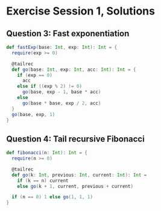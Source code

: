 # Exercise Session 1, Solutions

## Question 3: Fast exponentiation

```scala
def fastExp(base: Int, exp: Int): Int = {
  require(exp >= 0)

  @tailrec
  def go(base: Int, exp: Int, acc: Int): Int = {
    if (exp == 0)
      acc
    else if ((exp % 2) != 0)
      go(base, exp - 1, base * acc)
    else
      go(base * base, exp / 2, acc)
  }
  go(base, exp, 1)
}
```

## Question 4: Tail recursive Fibonacci

```scala
def fibonacci(n: Int): Int = {
  require(n >= 0)

  @tailrec
  def go(k: Int, previous: Int, current: Int): Int =
    if (k == n) current
    else go(k + 1, current, previous + current)

  if (n == 0) 1 else go(1, 1, 1)
}
```
